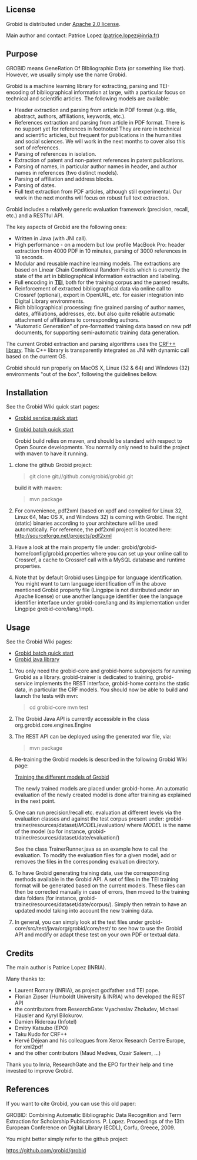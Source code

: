 ## License

Grobid is distributed under [Apache 2.0 license](http://www.apache.org/licenses/LICENSE-2.0). 

Main author and contact: Patrice Lopez (<patrice.lopez@inria.fr>)

## Purpose

GROBID means GeneRation Of BIbliographic Data (or something like that). However, we usually simply use the name Grobid. 

Grobid is a machine learning library for extracting, parsing and TEI-encoding of bibliographical information at large, with a particular focus on technical and scientific articles. The following models are available:

+ Header extraction and parsing from article in PDF format (e.g. title, abstract, authors, affiliations, keywords, etc.).
+ References extraction and parsing from article in PDF format. There is no support yet for references in footnotes! They are rare in technical and scientific articles, but frequent for publications in the humanities and social sciences. We will work in the next months to cover also this sort of references. 
+ Parsing of references in isolation.
+ Extraction of patent and non-patent references in patent publications.
+ Parsing of names, in particular author names in header, and author names in references (two distinct models).
+ Parsing of affiliation and address blocks. 
+ Parsing of dates.
+ Full text extraction from PDF articles, although still experimental. Our work in the next months will focus on robust full text extraction. 

Grobid includes a relatively generic evaluation framework (precision, recall, etc.) and a RESTful API. 

The key aspects of Grobid are the following ones:

+ Written in Java (with JNI call).
+ High performance - on a modern but low profile MacBook Pro: header extraction from 4000 PDF in 10 minutes, parsing of 3000 references in 18 seconds.
+ Modular and reusable machine learning models. The extractions are based on Linear Chain Conditional Random Fields which is currently the state of the art in bibliographical information extraction and labeling.  
+ Full encoding in [__TEI__](http://www.tei-c.org/Guidelines/P5), both for the training corpus and the parsed results.
+ Reinforcement of extracted bibliographical data via online call to Crossref (optional), export in OpenURL, etc. for easier integration into Digital Library environments. 
+ Rich bibliographical processing: fine grained parsing of author names, dates, affiliations, addresses, etc. but also quite reliable automatic attachment of affiliations to corresponding authors. 
+ "Automatic Generation" of pre-formatted training data based on new pdf documents, for supporting semi-automatic training data generation. 

The current Grobid extraction and parsing algorithms uses 
the [CRF++ library](http://crfpp.googlecode.com/svn/trunk/doc/index.html). This C++ library is transparently integrated as JNI with dynamic call based on the current OS. 

Grobid should run properly on MacOS X, Linux (32 & 64) and Windows (32) environments "out of the box", following the guidelines bellow. 

## Installation

See the Grobid Wiki quick start pages: 

+ [Grobid service quick start](https://github.com/grobid/grobid/wiki/Grobid-service-quick-start)
+ [Grobid batch quick start](https://github.com/grobid/grobid/wiki/Grobid-batch-quick-start)

	Grobid build relies on maven, and should be standard with respect to Open Source developments. You normally only need to build the project with maven to have it running. 

1. clone the github Grobid project: 

	> git clone git://github.com/grobid/grobid.git

	build it with maven:

	> mvn package

2. For convenience, pdf2xml (based on xpdf and compiled for Linux 32, Linux 64, Mac OS X, and Windows 32) is coming with Grobid. The right (static) binaries according to your architecture will be used automatically. 
For reference, the pdf2xml project is located here: <http://sourceforge.net/projects/pdf2xml>

3. Have a look at the main property file under: grobid/grobid-home/config/grobid.properties
where you can set up your online call to Crossref, a cache to Crossref call with a MySQL database and runtime properties.

4. Note that by default Grobid uses Lingpipe for language identification. You might want to turn language identification off in the above mentioned Grobid property file (Lingpipe is not distributed under an Apache license) or use another language identifier (see the language identifier interface under grobid-core/lang and its implementation under Lingpipe grobid-core/lang/impl).

## Usage

See the Grobid Wiki pages: 

+ [Grobid batch quick start](https://github.com/grobid/grobid/wiki/Grobid-batch-quick-start)
+ [Grobid java library](https://github.com/grobid/grobid/wiki/Grobid-java-library)

1. You only need the grobid-core and grobid-home subprojects for running Grobid as a library. grobid-trainer is dedicated to training, grobid-service implements the REST interface, grobid-home contains the static data, in particular the CRF models. You should now be able to build and launch the tests with mvn:

	> cd grobid-core
	> mvn test

2. The Grobid Java API is currently accessible in the class org.grobid.core.engines.Engine

3. The REST API can be deployed using the generated war file, via:

	> mvn package

4. Re-training the Grobid models is described in the following Grobid Wiki page: 

	[Training the different models of Grobid](https://github.com/grobid/grobid/wiki/Train-the-model-of-Grobid)

	The newly trained models are placed under grobid-home. An automatic evaluation of the newly created model is done after training as explained in the next point.  

5. One can run precision/recall etc. evaluation at different levels via the evaluation classes and against the test corpus present under:
grobid-trainer/resources/dataset/*MODEL*/evaluation/
where *MODEL* is the name of the model (so for instance, grobid-trainer/resources/dataset/date/evaluation/)

	See the class TrainerRunner.java as an example how to call the evaluation. To modify the evaluation files for a given model, add or removes the files in the corresponding evaluation directory.

6. To have Grobid generating training data, use the corresponding methods available in the Grobid API. A set of files in the TEI training format will be generated based on the current models. These files can then be corrected manually in case of errors, then moved to the training data folders (for instance, grobid-trainer/resources/dataset/date/corpus/). Simply then retrain to have an updated model taking into account the new training data. 

7. In general, you can simply look at the test files under grobid-core/src/test/java/org/grobid/core/test/ to see how to use the Grobid API and modify or adapt these test on your own PDF or textual data.

## Credits

The main author is Patrice Lopez (INRIA).

Many thanks to:

* Laurent Romary (INRIA), as project godfather and TEI pope. 
* Florian Zipser (Humboldt University & INRIA) who developed the REST API
* the contributors from ResearchGate: Vyacheslav Zholudev, Michael Häusler and Kyryl Bilokurov.
* Damien Ridereau (Infotel)
* Dmitry Katsubo (EPO)
* Taku Kudo for CRF++
* Hervé Déjean and his colleagues from Xerox Research Centre Europe, for xml2pdf
* and the other contributors (Maud Medves, Ozair Saleem, ...)

Thank you to Inria, ResearchGate and the EPO for their help and time invested to improve Grobid. 

## References

If you want to cite Grobid, you can use this old paper:

GROBID: Combining Automatic Bibliographic Data Recognition and Term Extraction for Scholarship Publications. P. Lopez. Proceedings of the 13th European Conference on Digital Library (ECDL), Corfu, Greece, 2009.

You might better simply refer to the github project:

<https://github.com/grobid/grobid>

